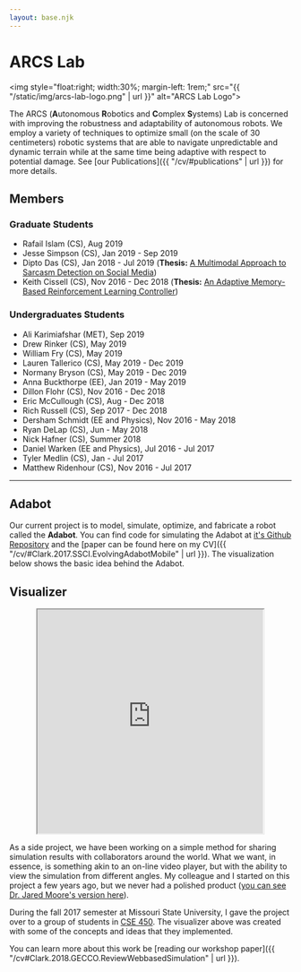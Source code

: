 ```yaml
---
layout: base.njk
---
```


# ARCS Lab

<img style="float:right; width:30%; margin-left: 1rem;" src="{{ "/static/img/arcs-lab-logo.png" | url }}" alt="ARCS Lab Logo">

The ARCS (**A**utonomous **R**obotics and **C**omplex **S**ystems) Lab is concerned with improving the robustness and adaptability of autonomous robots. We employ a variety of techniques to optimize small (on the scale of 30 centimeters) robotic systems that are able to navigate unpredictable and dynamic terrain while at the same time being adaptive with respect to potential damage. See [our Publications]({{ "/cv/#publications" | url }}) for more details.

## Members

### Graduate Students

- Rafail Islam (CS), Aug 2019
- Jesse Simpson (CS), Jan 2019 - Sep 2019
- Dipto Das (CS), Jan 2018 - Jul 2019 (**Thesis:** [A Multimodal Approach to Sarcasm Detection on Social Media](https://bearworks.missouristate.edu/theses/3417/))
- Keith Cissell (CS), Nov 2016 - Dec 2018 (**Thesis:** [An Adaptive Memory-Based Reinforcement Learning Controller](https://bearworks.missouristate.edu/theses/3326/))

### Undergraduates Students

<!-- Seth and Kimmy -->

- Ali Karimiafshar (MET), Sep 2019
- Drew Rinker (CS), May 2019
- William Fry (CS), May 2019
- Lauren Tallerico (CS), May 2019 - Dec 2019
- Normany Bryson (CS), May 2019 - Dec 2019
- Anna Buckthorpe (EE), Jan 2019 - May 2019
- Dillon Flohr (CS), Nov 2016 - Dec 2018
- Eric McCullough (CS), Aug - Dec 2018
- Rich Russell (CS), Sep 2017 - Dec 2018
- Dersham Schmidt (EE and Physics), Nov 2016 - May 2018
- Ryan DeLap (CS), Jun - May 2018
- Nick Hafner (CS), Summer 2018
- Daniel Warken (EE and Physics), Jul 2016 - Jul 2017
- Tyler Medlin (CS), Jan - Jul 2017
- Matthew Ridenhour (CS), Nov 2016 - Jul 2017

---

## Adabot

Our current project is to model, simulate, optimize, and fabricate a robot called the **Adabot**. You can find code for simulating the Adabot at [it's Github Repository](https://github.com/anthonyjclark/adabot) and the [paper can be found here on my CV]({{ "/cv/#Clark.2017.SSCI.EvolvingAdabotMobile" | url }}). The visualization below shows the basic idea behind the Adabot.

## Visualizer

<iframe src="https://review.github.io/?log=https://raw.githubusercontent.com/anthonyjclark/adabot02-ann/master/animations/fsm-40-2-best20.json" title="Review" width="80%" height="400" style="display: block; margin: 0 auto;">
  <p>Visualization not shown because your browswer does not support iframes.</p>
  <img src="{{ "/static/img/gz_step-wegs-out.png" | url }}" alt="Adabot Climbing a Step">
</iframe>

As a side project, we have been working on a simple method for sharing simulation results with collaborators around the world. What we want, in essence, is something akin to an on-line video player, but with the ability to view the simulation from different angles. My colleague and I started on this project a few years ago, but we never had a polished product ([you can see Dr. Jared Moore's version here](http://jaredmmoore.com/WebGL_Visualizer/visualizer.html)).

During the fall 2017 semester at Missouri State University, I gave the project over to a group of students in [CSE 450](https://computerscience.missouristate.edu/coursesoffered.htm#CSC450). The visualizer above was created with some of the concepts and ideas that they implemented.

You can learn more about this work be [reading our workshop paper]({{ "/cv#Clark.2018.GECCO.ReviewWebbasedSimulation" | url }}).

